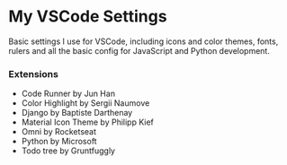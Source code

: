 # My VSCode Settings

Basic settings I use for VSCode, including icons and color themes, fonts, rulers and all the basic config for JavaScript and Python development.

### Extensions
- Code Runner by Jun Han
- Color Highlight by Sergii Naumove
- Django by Baptiste Darthenay
- Material Icon Theme by Philipp Kief
- Omni by Rocketseat
- Python by Microsoft
- Todo tree by Gruntfuggly
